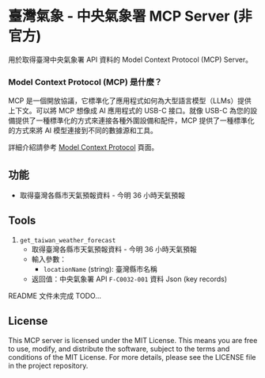 # 臺灣氣象 - 中央氣象署 MCP Server (非官方)

用於取得臺灣中央氣象署 API 資料的 Model Context Protocol (MCP) Server。

### Model Context Protocol (MCP) 是什麼？

MCP 是一個開放協議，它標準化了應用程式如何為大型語言模型（LLMs）提供上下文。可以將 MCP 想像成 AI 應用程式的 USB-C 接口。就像 USB-C 為您的設備提供了一種標準化的方式來連接各種外圍設備和配件，MCP 提供了一種標準化的方式來將 AI 模型連接到不同的數據源和工具。

詳細介紹請參考 [Model Context Protocol](https://modelcontextprotocol.io/introduction) 頁面。

## 功能

- 取得臺灣各縣市天氣預報資料 - 今明 36 小時天氣預報

## Tools

1. `get_taiwan_weather_forecast`
   - 取得臺灣各縣市天氣預報資料 - 今明 36 小時天氣預報
   - 輸入參數：
     - `locationName` (string): 臺灣縣市名稱
   - 返回值：中央氣象署 API `F-C0032-001` 資料 Json (key records)

README 文件未完成 TODO...

## License

This MCP server is licensed under the MIT License. This means you are free to use, modify, and distribute the software, subject to the terms and conditions of the MIT License. For more details, please see the LICENSE file in the project repository.
